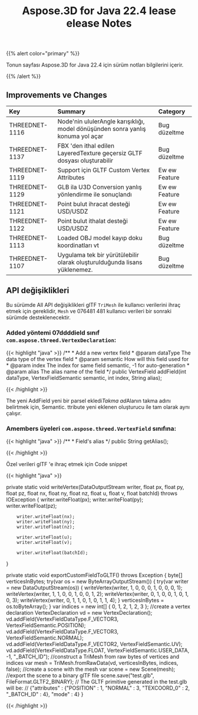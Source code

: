 ﻿---
title: Aspose.3D for Java 22.4 lease elease Notes
type: docs
weight: 9
url: /tr/java/aspose-3d-for-java-22-4-release-notes/
description: To Aspose.3D for Java 22.4 notlarını serbest bıraktı.
---
{{% alert color="primary" %}}

Tonun sayfası Aspose.3D for Java 22.4 için sürüm notları bilgilerini içerir.

{{% /alert %}}
## **Improvements ve Changes**

|**Key**|**Summary**|**Category**|
|:- |:- |:- |
|THREEDNET-1116 |Node'nin ululerAngle karışıklığı, model dönüşünden sonra yanlış konuma yol açar|Bug düzeltme|
|THREEDNET-1137 |FBX 'den ithal edilen LayeredTexture geçersiz GLTF dosyası oluşturabilir|Bug düzeltme|
|THREEDNET-1119 |Support için GLTF Custom Vertex Attributes|Ew ew Feature|
|THREEDNET-1129 |GLB ila U3D Conversion yanlış yönlendirme ile sonuçlandı|Ew ew Feature|
|THREEDNET-1121 |Point bulut ihracat desteği USD/USDZ|Ew ew Feature|
|THREEDNET-1122 |Point bulut ithalat desteği USD/USDZ|Ew ew Feature|
|THREEDNET-1113 |Loaded OBJ model kayıp doku koordinatları vt|Bug düzeltme|
|THREEDNET-1107 |Uygulama tek bir yürütülebilir olarak oluşturulduğunda lisans yüklenemez.|Bug düzeltme|


## API değişiklikleri ##


Bu sürümde All API değişiklikleri glTF `TriMesh` ile kullanıcı verilerini ihraç etmek için gereklidir, `Mesh` ve 076481 481 kullanıcı verileri bir sonraki sürümde desteklenecektir.


### Added yöntemi 07ddddield sınıf `com.aspose.threed.VertexDeclaration`:

{{< highlight "java" >}}
    /**
     * Add a new vertex field
     * @param dataType The data type of the vertex field
     * @param semantic How will this field used for
     * @param index The index for same field semantic, -1 for auto-generation
     * @param alias The alias name of the field
     */
    public VertexField addField(int dataType, VertexFieldSemantic semantic, int index, String alias);

{{< /highlight >}}

The yeni AddField yeni bir parsel ekledi*Takma ad*Alanın takma adını belirtmek için, Semantic. ttribute yeni eklenen oluşturucu ile tam olarak aynı çalışır.


### Amembers üyeleri `com.aspose.threed.VertexField` sınıfına:

{{< highlight "java" >}}
    /**
     * Field's alias 
     */
    public String getAlias();

{{< /highlight >}}




Özel verileri glTF 'e ihraç etmek için Code snippet

{{< highlight "java" >}}

private static void writeVertex(DataOutputStream writer,
                                float px, float py, float pz,
                                float nx, float ny, float nz,
                                float u, float v,
                                float batchId)
        throws IOException
{
        writer.writeFloat(px);
        writer.writeFloat(py);
        writer.writeFloat(pz);

        writer.writeFloat(nx);
        writer.writeFloat(ny);
        writer.writeFloat(nz);

        writer.writeFloat(u);
        writer.writeFloat(v);

        writer.writeFloat(batchId);
}

private static void exportCustomFieldToGLTF()
        throws Exception
{
        byte[] verticesInBytes;
        try(var os = new ByteArrayOutputStream())
        {
            try(var writer = new DataOutputStream(os)) {
                writeVertex(writer, 1, 0, 0, 0, 1, 0, 0, 0, 1);
                writeVertex(writer, 1, 1, 0, 0, 1, 0, 0, 1, 2);
                writeVertex(writer, 0, 1, 0, 0, 1, 0, 1, 0, 3);
                writeVertex(writer, 0, 1, 1, 0, 1, 0, 1, 1, 4);
            }
            verticesInBytes = os.toByteArray();
        }
        var indices = new int[]
        {
                0, 1, 2,
                1, 2, 3
        };
        //create a vertex declaration
        VertexDeclaration vd = new VertexDeclaration();
        vd.addField(VertexFieldDataType.F_VECTOR3, VertexFieldSemantic.POSITION);
        vd.addField(VertexFieldDataType.F_VECTOR3, VertexFieldSemantic.NORMAL);
        vd.addField(VertexFieldDataType.F_VECTOR2, VertexFieldSemantic.UV);
        vd.addField(VertexFieldDataType.FLOAT, VertexFieldSemantic.USER_DATA, -1, "_BATCH_ID");
        //construct a TriMesh from raw bytes of vertices and indices
        var mesh = TriMesh.fromRawData(vd, verticesInBytes, indices, false);
        //create a scene with the mesh
        var scene = new Scene(mesh);
        //export the scene to a binary glTF file
        scene.save("test.glb", FileFormat.GLTF2_BINARY);
        // The GLTF primitive generated in the test.glb will be:
        // {"attributes" : {"POSITION" : 1, "NORMAL" : 3, "TEXCOORD_0" : 2, "_BATCH_ID" : 4}, "mode" : 4}
}



{{< /highlight >}}

